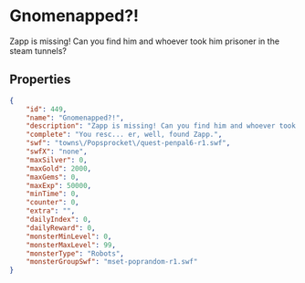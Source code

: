 # Gnomenapped?!

Zapp is missing! Can you find him and whoever took him prisoner in the steam tunnels?

## Properties

```json
{
    "id": 449,
    "name": "Gnomenapped?!",
    "description": "Zapp is missing! Can you find him and whoever took him prisoner in the steam tunnels?",
    "complete": "You resc... er, well, found Zapp.",
    "swf": "towns\/Popsprocket\/quest-penpal6-r1.swf",
    "swfX": "none",
    "maxSilver": 0,
    "maxGold": 2000,
    "maxGems": 0,
    "maxExp": 50000,
    "minTime": 0,
    "counter": 0,
    "extra": "",
    "dailyIndex": 0,
    "dailyReward": 0,
    "monsterMinLevel": 0,
    "monsterMaxLevel": 99,
    "monsterType": "Robots",
    "monsterGroupSwf": "mset-poprandom-r1.swf"
}
```

